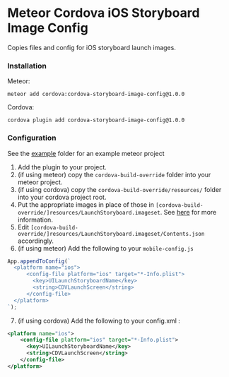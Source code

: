 # Meteor Cordova iOS Storyboard Image Config

Copies files and config for iOS storyboard launch images.

### Installation

Meteor: 

```
meteor add cordova:cordova-storyboard-image-config@1.0.0
```

Cordova:

```
cordova plugin add cordova-storyboard-image-config@1.0.0
```

### Configuration

See the [example](./example/) folder for an example meteor project

1. Add the plugin to your project.</li>
2. (if using meteor) copy the `cordova-build-override` folder into your meteor project.</li>
3. (if using cordova) copy the `cordova-build-override/resources/` folder into your cordova project root.</li>
4. Put the appropriate images in place of those in `[cordova-build-override/]resources/LaunchStoryboard.imageset`.
      See [here](https://github.com/apache/cordova-plugin-splashscreen#designing-launch-storyboard-images) for more information.
    </li>
5. Edit `[cordova-build-override/]resources/LaunchStoryboard.imageset/Contents.json` accordingly.
    </li>
6. (if using meteor) Add the following to your `mobile-config.js` 

  ```js
  App.appendToConfig(`
    <platform name="ios"> 
        <config-file platform="ios" target="*-Info.plist">
          <key>UILaunchStoryboardName</key>
          <string>CDVLaunchScreen</string>
        </config-file>
    </platform>
  `);
  ```

7. (if using cordova) Add the following to your config.xml :

  ```xml
  <platform name="ios"> 
      <config-file platform="ios" target="*-Info.plist">
        <key>UILaunchStoryboardName</key>
        <string>CDVLaunchScreen</string>
      </config-file>
  </platform>
  ```
